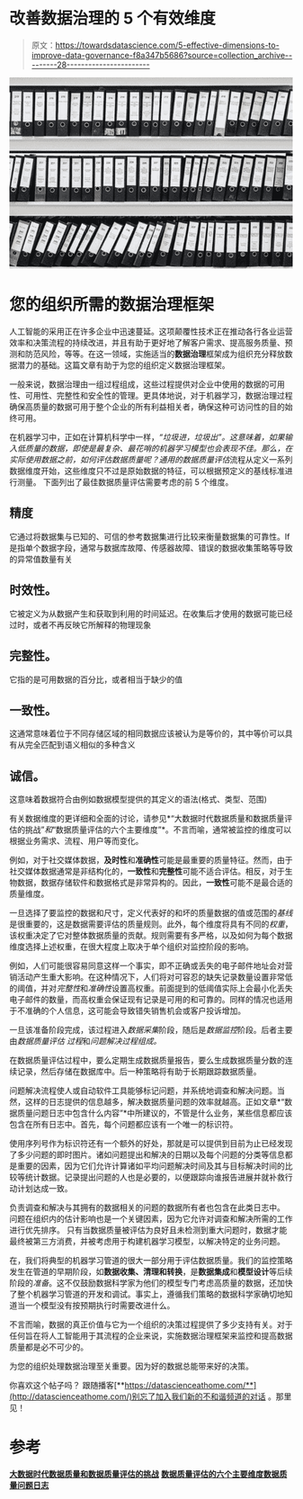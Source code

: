 # 改善数据治理的 5 个有效维度

> 原文：<https://towardsdatascience.com/5-effective-dimensions-to-improve-data-governance-f8a347b5686?source=collection_archive---------28----------------------->

![](img/0151f00d5eb2c6eed83fa4ef6468a1c4.png)

# 您的组织所需的数据治理框架

人工智能的采用正在许多企业中迅速蔓延。这项颠覆性技术正在推动各行各业运营效率和决策流程的持续改进，并且有助于更好地了解客户需求、提高服务质量、预测和防范风险，等等。在这一领域，实施适当的**数据治理**框架成为组织充分释放数据潜力的基础。这篇文章有助于为您的组织定义数据治理框架。

一般来说，数据治理由一组过程组成，这些过程提供对企业中使用的数据的可用性、可用性、完整性和安全性的管理。更具体地说，对于机器学习，数据治理过程确保高质量的数据可用于整个企业的所有利益相关者，确保这种可访问性的目的始终可用。

在机器学习中，正如在计算机科学中一样，*“垃圾进，垃圾出”。*这意味着，如果输入低质量的数据，即使是最复杂、最花哨的机器学习模型也会表现不佳。那么，在实际使用数据之前，如何评估数据质量呢？通用的*数据质量评估*流程从定义一系列数据维度开始，这些维度只不过是原始数据的特征，可以根据预定义的基线标准进行测量。
下面列出了最佳数据质量评估需要考虑的前 5 个维度。

## **精度**

它通过将数据集与已知的、可信的参考数据集进行比较来衡量数据集的可靠性。If 是指单个数据字段，通常与数据库故障、传感器故障、错误的数据收集策略等导致的异常值数量有关

## **时效性**。

它被定义为从数据产生和获取到利用的时间延迟。在收集后才使用的数据可能已经过时，或者不再反映它所解释的物理现象

## **完整性**。

它指的是可用数据的百分比，或者相当于缺少的值

## **一致性**。

这通常意味着位于不同存储区域的相同数据应该被认为是等价的，其中等价可以具有从完全匹配到语义相似的多种含义

## **诚信**。

这意味着数据符合由例如数据模型提供的其定义的语法(格式、类型、范围)

有关数据维度的更详细和全面的讨论，请参见*“大数据时代数据质量和数据质量评估的挑战”*和*“数据质量评估的六个主要维度”*。不言而喻，通常被监控的维度可以根据业务需求、流程、用户等而变化。

例如，对于社交媒体数据，**及时性**和**准确性**可能是最重要的质量特征。然而，由于社交媒体数据通常是非结构化的，**一致性**和**完整性**可能不适合评估。相反，对于生物数据，数据存储软件和数据格式是非常异构的。因此，**一致性**可能不是最合适的质量维度。

一旦选择了要监控的数据和尺寸，定义代表好的和坏的质量数据的值或范围的*基线*是很重要的，这是数据需要评估的质量规则。此外，每个维度将具有不同的*权重*，该权重决定了它对整体数据质量的贡献。规则需要有多严格，以及如何为每个数据维度选择上述权重，在很大程度上取决于单个组织对监控阶段的影响。

例如，人们可能很容易同意这样一个事实，即不正确或丢失的电子邮件地址会对营销活动产生重大影响。在这种情况下，人们将对可容忍的缺失记录数量设置非常低的阈值，并对*完整性*和*准确性*设置高权重。前面提到的低阈值实际上会最小化丢失电子邮件的数量，而高权重会保证现有记录是可用的和可靠的。同样的情况也适用于不准确的个人信息，这可能会导致错失销售机会或客户投诉增加。

一旦该准备阶段完成，该过程进入*数据采集*阶段，随后是*数据监控*阶段。后者主要由*数据质量评估* *过程*和*问题解决过程组成。*

在数据质量评估过程中，要么定期生成数据质量报告，要么生成数据质量分数的连续记录，然后存储在数据库中。后一种策略将有助于长期跟踪数据质量。

问题解决流程使人或自动软件工具能够标记问题，并系统地调查和解决问题。当然，这样的日志提供的信息越多，解决数据质量问题的效率就越高。正如文章*“数据质量问题日志中包含什么内容”*中所建议的，不管是什么业务，某些信息都应该包含在所有日志中。首先，每个问题都应该有一个唯一的标识符。

使用序列号作为标识符还有一个额外的好处，那就是可以提供到目前为止已经发现了多少问题的即时图片。诸如问题提出和解决的日期以及每个问题的分类等信息都是重要的因素，因为它们允许计算诸如平均问题解决时间及其与目标解决时间的比较等统计数据。记录提出问题的人也是必要的，以便跟踪向谁报告进展并就补救行动计划达成一致。

负责调查和解决与其拥有的数据相关的问题的数据所有者也包含在此类日志中。
问题在组织内的估计影响也是一个关键因素，因为它允许对调查和解决所需的工作进行优先排序。
只有当数据质量被评估为良好且未检测到重大问题时，数据才能最终被第三方消费，并被考虑用于构建机器学习模型，以解决特定的业务问题。

在，我们将典型的机器学习管道的很大一部分用于评估数据质量。我们的监控策略发生在管道的早期阶段，如**数据收集、清理和转换**，是**数据集成**和**模型设计**等后续阶段的*准备*。这不仅鼓励数据科学家为他们的模型专门考虑高质量的数据，还加快了整个机器学习管道的开发和调试。事实上，遵循我们策略的数据科学家确切地知道当一个模型没有按预期执行时需要改进什么。

不言而喻，数据的真正价值与它为一个组织的决策过程提供了多少支持有关。对于任何旨在将人工智能用于其流程的企业来说，实施数据治理框架来监控和提高数据质量都是必不可少的。

为您的组织处理数据治理至关重要。因为好的数据总能带来好的决策。

你喜欢这个帖子吗？
跟随播客[**https://datascienceathome.com/**](http://datascienceathome.com/)别忘了加入我们新的不和谐频道的对话 。那里见！

# 参考

[**大数据时代数据质量和数据质量评估的挑战**](https://www.semanticscholar.org/paper/The-Challenges-of-Data-Quality-and-Data-Quality-in-Cai-Zhu/cbe6b1066a9a9489b9b52d7f59af97141828fe58)
[**数据质量评估的六个主要维度**](https://www.whitepapers.em360tech.com/wp-content/files_mf/1407250286DAMAUKDQDimensionsWhitePaperR37.pdf)[**数据质量问题日志**](https://www.nicolaaskham.com/blog/2018-21-02what-do-you-include-in-data-quality-issue-log)